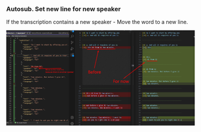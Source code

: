 ﻿### Autosub. Set new line for new speaker

If the transcription contains a new speaker - Move the word to a new line.

![scr](../attachments/Screenshot_5618.png)
